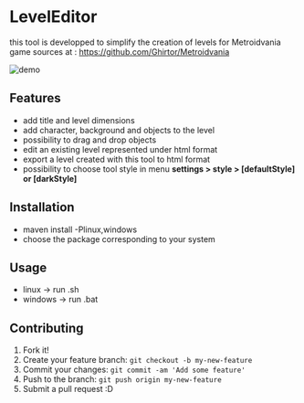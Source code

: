 # LevelEditor

this tool is developped to simplify the creation of levels for Metroidvania game sources at : <https://github.com/Ghirtor/Metroidvania>

![demo](https://github.com/Ghirtor/LevelEditor/tree/master/screenshots/demo.PNG)

## Features

* add title and level dimensions
* add character, background and objects to the level
* possibility to drag and drop objects
* edit an existing level represented under html format
* export a level created with this tool to html format
* possibility to choose tool style in menu **settings > style > [defaultStyle] or [darkStyle]**

## Installation

* maven install -Plinux,windows
* choose the package corresponding to your system

## Usage

* linux -> run .sh
* windows -> run .bat

## Contributing

1. Fork it!
2. Create your feature branch: `git checkout -b my-new-feature`
3. Commit your changes: `git commit -am 'Add some feature'`
4. Push to the branch: `git push origin my-new-feature`
5. Submit a pull request :D